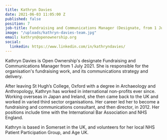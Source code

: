 ```yaml
---
title: Kathryn Davies
date: 2021-06-03 11:05:00 Z
published: false
position: 7
job-title: Fundraising and Communications Manager (Designate, from 1 July)
image: "/uploads/kathryn-davies-team.jpg"
email: kathryn@openownership.org
social:
  linkedin: https://www.linkedin.com/in/kathryndavies/
---
```


Kathryn Davies is Open Ownership's designate Fundraising and Communications Manager from 1 July 2021. She is responsible for the organisation's fundraising work, and its communications strategy and delivery.

After leaving St Hugh’s College, Oxford with a degree in Archaeology and Anthropology, Kathryn has worked in international non-profits ever since.  Working overseas in Japan and Ireland, she then came back to the UK and worked in varied third sector organisations. Her career led her to become a fundraising and communications consultant, and then director, in 2012. Her positions include time with the International Bar Association and NHS England.

Kathryn is based in Somerset in the UK, and volunteers for her local NHS Patient Participation Group, and Age UK.
